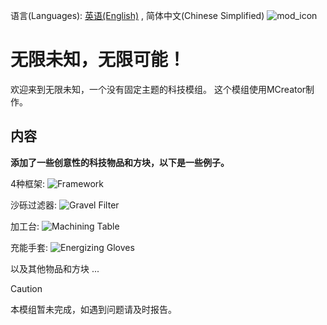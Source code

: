 语言(Languages): [英语(English)](README.md) , 简体中文(Chinese Simplified)
![mod_icon](https://cdn.modrinth.com/data/cached_images/3982a4ecfc4b933003ed381a91df3655aa9ea62f.png)
# 无限未知，无限可能！
欢迎来到无限未知，一个没有固定主题的科技模组。
这个模组使用MCreator制作。

## 内容
**添加了一些创意性的科技物品和方块，以下是一些例子。**

4种框架:
![Framework](https://cdn.modrinth.com/data/cached_images/9865b9445800b9979b40fab6640f3bc32945c0b6.png)

沙砾过滤器:
![Gravel Filter](https://cdn.modrinth.com/data/cached_images/3c16feb9cb87cc5e6bf7f4b681fec7e6bee3f794.png)

加工台:
![Machining Table](https://cdn.modrinth.com/data/cached_images/f75e913ef9bd5d88e3b9953704e8d61443d66a0e.png)

充能手套:
![Energizing Gloves](https://cdn.modrinth.com/data/cached_images/72d4c10af1420f2f7fcc4adebd2411becc267bf4.png)

以及其他物品和方块 ...


>[!CAUTION]
>本模组暂未完成，如遇到问题请及时报告。
